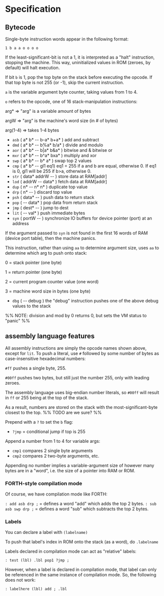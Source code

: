 # Specification

## Bytecode

Single-byte instruction words appear in the following format:

`1 b a a o o o o`

If the least-significant-bit is not a 1, it is interpreted as a "halt" 
instruction, stopping the machine. This way, uninitialized values in ROM 
(zeroes, by default) will halt execution.

If bit `b` is 1, pop the top byte on the stack before executing the opcode. If 
that top byte is not 255 (or -1), skip the current instruction.

`a` is the variable argument byte counter, taking values from 1 to 4.

`o` refers to the opcode, one of 16 stack-manipulation instructions:

arg* => "arg" is a variable amount of bytes

argW => "arg" is the machine's word size (in # of bytes)

arg(1-4) => takes 1-4 bytes

- `asb` ( a* b* -- b-a* b+a* ) add and subtract
- `dmd` ( a* b* -- b%a* b/a* ) divide and modulo
- `aor` ( a* b* -- b|a* b&a* ) bitwise and & bitwise or
- `mxr` ( a* b* -- b^a* bxa* ) multiply and xor
- `swp` ( a* b* -- b* a* ) swap top 2 values
- `cmp` ( a* b* -- gl1 eq1) eq1 = 255 if a and b are equal, otherwise 0. If eq1 is 0, gl1 will be 255 if b>a, otherwise 0.
- `str` ( data* addrW -- ) store data at RAM[addr]
- `lod` ( addrW -- data* ) fetch data at RAM[addr]
- `dup` ( n* -- n* n* ) duplicate top value
- `drp` ( n* --  ) discard top value
- `psh` ( data* -- ) push data to return stack
- `pop` ( -- data* ) pop data from return stack
- `jmp` ( dest* -- ) jump to dest
- `lit` ( -- val* ) push immediate bytes
- `syn` ( portW -- ) synchronize IO buffers for device pointer (port) at an address

If the argument passed to `syn` is not found in the first 16 words of RAM (device port table),
then the machine panics.

This instruction, rather than using `aa` to determine argument size, uses `aa` to determine which arg to push onto stack:

0 = stack pointer (one byte)

1 = return pointer (one byte)

2 = current program counter value (one word)

3 = machine word size in bytes (one byte)

- `dbg` ( -- debug ) the "debug" instruction pushes one of the above debug values to the stack

%% NOTE: division and mod by 0 returns 0, but sets the
VM status to "panic" %%

## assembly language features

All assembly instructions are simply the opcode names shown above, except for 
`lit`. To push a literal, use `#` followed by some number of bytes as 
case-insensitive hexadecimal numbers:

`#ff` pushes a single byte, 255.

`#00ff` pushes two bytes, but still just the number 255, only with leading 
zeroes.

The assembly language uses big-endian number literals, so `#00ff` will result in 
`ff` or 255 being at the top of the stack.

As a result, numbers are stored on the stack with the most-significant-byte 
closest to the top. %% TODO are we sure? %%

Prepend with a `?` to set the `b` flag:

- `?jmp` = conditional jump if top is 255

Append a number from 1 to 4 for variable args:

- `cmp1` compares 2 single byte arguments 
- `cmp2` compares 2 two-byte arguments, etc.

Appending no number implies a variable-argument size of however many bytes are 
in a "word", i.e. the size of a pointer into RAM or ROM. 

### FORTH-style compilation mode

Of course, we have compilation mode like FORTH:

`: add asb drp ;` = defines a word "add" which adds the top 2 bytes.
`: sub asb swp drp ;` = defines a word "sub" which subtracts the top 2 bytes.

### Labels

You can declare a label with `(labelname)`

To push that label's index in ROM onto the stack (as a word), do `.labelname`

Labels declared in compilation mode can act as "relative" labels:

`: test (lbl) .lbl pop1 ?jmp ;`

However, when a label is declared in compilation mode, that label can only
be referenced in the same instance of compilation mode. So, the following does
not work:

`: labelhere (lbl) add ; .lbl`
